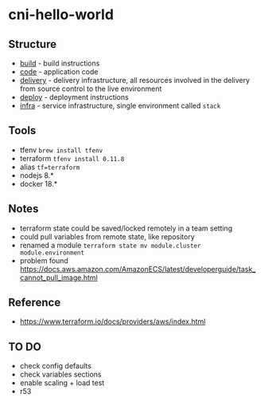 # cni-hello-world

## Structure
- [build](build) - build instructions
- [code](code) - application code
- [delivery](delivery) - delivery infrastructure, all resources involved in the delivery from source control to the live environment
- [deploy](deploy) - deployment instructions
- [infra](infra) - service infrastructure, single environment called `stack`

## Tools
- tfenv `brew install tfenv`
- terraform `tfenv install 0.11.8`
- alias `tf=terraform`
- nodejs 8.*
- docker 18.*

## Notes
- terraform state could be saved/locked remotely in a team setting
- could pull variables from remote state, like repository
- renamed a module `terraform state mv module.cluster module.environment`
- problem found https://docs.aws.amazon.com/AmazonECS/latest/developerguide/task_cannot_pull_image.html

## Reference
- https://www.terraform.io/docs/providers/aws/index.html

## TO DO
- check config defaults
- check variables sections
- enable scaling + load test
- r53
